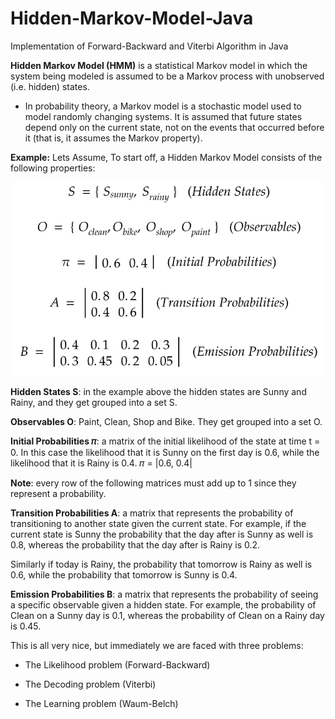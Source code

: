 # Hidden-Markov-Model-Java
Implementation of Forward-Backward and Viterbi Algorithm in Java

**Hidden Markov Model (HMM)** is a statistical Markov model in which the system being modeled is assumed to be a Markov process with unobserved (i.e. hidden) states.

* In probability theory, a Markov model is a stochastic model used to model randomly changing systems. It is assumed that future states depend only on the current state, not on the events that occurred before it (that is, it assumes the Markov property).

**Example:** Lets Assume,
To start off, a Hidden Markov Model consists of the following properties:

![States photo](https://github.com/siddarthjha/Hidden-Markov-Model-Java/blob/master/images/3.png)


**Hidden States S**: in the example above the hidden states are Sunny and Rainy, and they get grouped into a set S.

**Observables O**: Paint, Clean, Shop and Bike. They get grouped into a set O.

**Initial Probabilities 𝜋**: a matrix of the initial likelihood of the state at time t = 0. In this case the likelihood that it is Sunny on the first day is 0.6, while the likelihood that it is Rainy is 0.4.
𝜋 = |0.6, 0.4|

**Note**: every row of the following matrices must add up to 1 since they represent a probability.

**Transition Probabilities A**: a matrix that represents the probability of transitioning to another state given the current state. For example, if the current state is Sunny the probability that the day after is Sunny as well is 0.8, whereas the probability that the day after is Rainy is 0.2.

Similarly if today is Rainy, the probability that tomorrow is Rainy as well is 0.6, while the probability that tomorrow is Sunny is 0.4.

**Emission Probabilities B**: a matrix that represents the probability of seeing a specific observable given a hidden state. For example, the probability of Clean on a Sunny day is 0.1, whereas the probability of Clean on a Rainy day is 0.45.

This is all very nice, but immediately we are faced with three problems:

* The Likelihood problem (Forward-Backward)

* The Decoding problem (Viterbi)

* The Learning problem (Waum-Belch)
